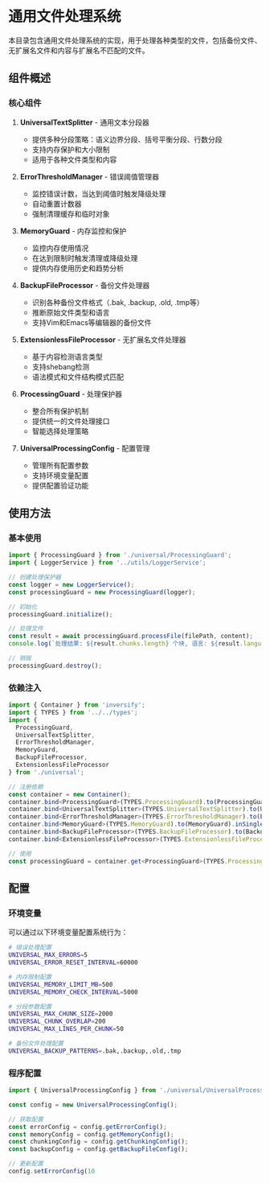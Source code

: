 
# 通用文件处理系统

本目录包含通用文件处理系统的实现，用于处理各种类型的文件，包括备份文件、无扩展名文件和内容与扩展名不匹配的文件。

## 组件概述

### 核心组件

1. **UniversalTextSplitter** - 通用文本分段器
   - 提供多种分段策略：语义边界分段、括号平衡分段、行数分段
   - 支持内存保护和大小限制
   - 适用于各种文件类型和内容

2. **ErrorThresholdManager** - 错误阈值管理器
   - 监控错误计数，当达到阈值时触发降级处理
   - 自动重置计数器
   - 强制清理缓存和临时对象

3. **MemoryGuard** - 内存监控和保护
   - 监控内存使用情况
   - 在达到限制时触发清理或降级处理
   - 提供内存使用历史和趋势分析

4. **BackupFileProcessor** - 备份文件处理器
   - 识别各种备份文件格式（.bak, .backup, .old, .tmp等）
   - 推断原始文件类型和语言
   - 支持Vim和Emacs等编辑器的备份文件

5. **ExtensionlessFileProcessor** - 无扩展名文件处理器
   - 基于内容检测语言类型
   - 支持shebang检测
   - 语法模式和文件结构模式匹配

6. **ProcessingGuard** - 处理保护器
   - 整合所有保护机制
   - 提供统一的文件处理接口
   - 智能选择处理策略

7. **UniversalProcessingConfig** - 配置管理
   - 管理所有配置参数
   - 支持环境变量配置
   - 提供配置验证功能

## 使用方法

### 基本使用

```typescript
import { ProcessingGuard } from './universal/ProcessingGuard';
import { LoggerService } from '../utils/LoggerService';

// 创建处理保护器
const logger = new LoggerService();
const processingGuard = new ProcessingGuard(logger);

// 初始化
processingGuard.initialize();

// 处理文件
const result = await processingGuard.processFile(filePath, content);
console.log(`处理结果: ${result.chunks.length} 个块, 语言: ${result.language}`);

// 销毁
processingGuard.destroy();
```

### 依赖注入

```typescript
import { Container } from 'inversify';
import { TYPES } from '../../types';
import { 
  ProcessingGuard,
  UniversalTextSplitter,
  ErrorThresholdManager,
  MemoryGuard,
  BackupFileProcessor,
  ExtensionlessFileProcessor
} from './universal';

// 注册依赖
const container = new Container();
container.bind<ProcessingGuard>(TYPES.ProcessingGuard).to(ProcessingGuard).inSingletonScope();
container.bind<UniversalTextSplitter>(TYPES.UniversalTextSplitter).to(UniversalTextSplitter).inSingletonScope();
container.bind<ErrorThresholdManager>(TYPES.ErrorThresholdManager).to(ErrorThresholdManager).inSingletonScope();
container.bind<MemoryGuard>(TYPES.MemoryGuard).to(MemoryGuard).inSingletonScope();
container.bind<BackupFileProcessor>(TYPES.BackupFileProcessor).to(BackupFileProcessor).inSingletonScope();
container.bind<ExtensionlessFileProcessor>(TYPES.ExtensionlessFileProcessor).to(ExtensionlessFileProcessor).inSingletonScope();

// 使用
const processingGuard = container.get<ProcessingGuard>(TYPES.ProcessingGuard);
```

## 配置

### 环境变量

可以通过以下环境变量配置系统行为：

```bash
# 错误处理配置
UNIVERSAL_MAX_ERRORS=5
UNIVERSAL_ERROR_RESET_INTERVAL=60000

# 内存限制配置
UNIVERSAL_MEMORY_LIMIT_MB=500
UNIVERSAL_MEMORY_CHECK_INTERVAL=5000

# 分段参数配置
UNIVERSAL_MAX_CHUNK_SIZE=2000
UNIVERSAL_CHUNK_OVERLAP=200
UNIVERSAL_MAX_LINES_PER_CHUNK=50

# 备份文件处理配置
UNIVERSAL_BACKUP_PATTERNS=.bak,.backup,.old,.tmp
```

### 程序配置

```typescript
import { UniversalProcessingConfig } from './universal/UniversalProcessingConfig';

const config = new UniversalProcessingConfig();

// 获取配置
const errorConfig = config.getErrorConfig();
const memoryConfig = config.getMemoryConfig();
const chunkingConfig = config.getChunkingConfig();
const backupConfig = config.getBackupFileConfig();

// 更新配置
config.setErrorConfig(10